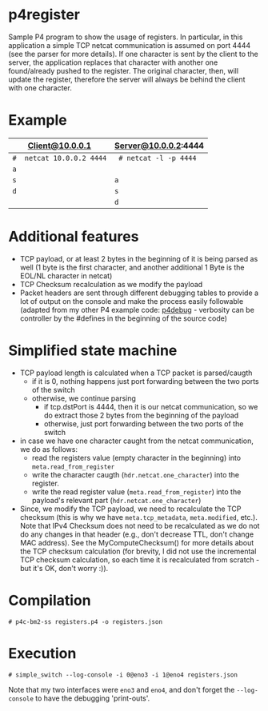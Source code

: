 # p4register
Sample P4 program to show the usage of registers.
In particular, in this application a simple TCP netcat communication is assumed on port 4444 (see the parser for more details).
If one character is sent by the client to the server, the application replaces that character with another one found/already pushed to the register. The original character, then, will update the register, therefore the server will always be behind the client with one character.

# Example
| Client@10.0.0.1                       | Server@10.0.0.2:4444                |
| ------------------------------------- |------------------------------------ |
|`#  netcat 10.0.0.2 4444`              | ` # netcat -l -p 4444`              |  
|`a`                                    | ` `                                 |
|`s`                                    | `a`                                 |
|`d`                                    | `s`                                 |
|` `                                    | `d`                                 |

# Additional features
 - TCP payload, or at least 2 bytes in the beginning of it is being parsed as well (1 byte is the first character, and another additional 1 Byte is the EOL/NL character in netcat)
 - TCP Checksum recalculation as we modify the payload
 - Packet headers are sent through different debugging tables to provide a lot of output on the console and make the process easily followable (adapted from my other P4 example code: [p4debug](https://github.com/cslev/p4debug) - verbosity can be controller by the #defines in the beginning of the source code)
 
# Simplified state machine
 - TCP payload length is calculated when a TCP packet is parsed/caugth
    - if it is 0, nothing happens just port forwarding between the two ports of the switch
    - otherwise, we continue parsing
      - if tcp.dstPort is 4444, then it is our netcat communication, so we do extract those 2 bytes from the beginning of the payload
      - otherwise, just port forwarding between the two ports of the switch
 - in case we have one character caught from the netcat communication, we do as follows:
    - read the registers value (empty character in the beginning) into `meta.read_from_register`
    - write the character caugth (`hdr.netcat.one_character`) into the register.
    - write the read register value (`meta.read_from_register`) into the payload's relevant part (`hdr.netcat.one_character`) 
 - Since, we modify the TCP payload, we need to recalculate the TCP checksum (this is why we have `meta.tcp_metadata`, `meta.modified`, etc.). Note that IPv4 Checksum does not need to be recalculated as we do not do any changes in that header (e.g., don't decrease TTL, don't change MAC address). See the MyComputeChecksum() for more details about the TCP checksum calculation (for  brevity, I did not use the incremental TCP checksum calculation, so each time it is recalculated from scratch - but it's OK, don't worry :)).
 
 # Compilation
 ```
 # p4c-bm2-ss registers.p4 -o registers.json
 ```
 
 # Execution
 ```
 # simple_switch --log-console -i 0@eno3 -i 1@eno4 registers.json
 ```
 Note that my two interfaces were `eno3` and `eno4`, and don't forget the `--log-console` to have the debugging 'print-outs'.
 
